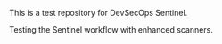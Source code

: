 This is a test repository for DevSecOps Sentinel.

Testing the Sentinel workflow with enhanced scanners.
